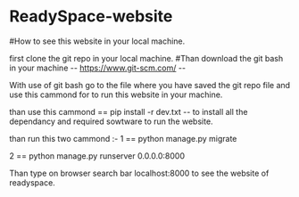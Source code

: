 # ReadySpace-website

#How to see this website in your local machine.

first clone the git repo in your local machine.
#Than download the git bash in your machine
-- https://www.git-scm.com/ --

With use of git bash go to the file where you have saved the git repo file and use this cammond for to run this website in your machine.

than use this cammond 
== pip install -r dev.txt -- to install all the dependancy and required sowtware to run the website.

than run this two cammond :-
1 == python manage.py migrate

2 ==  python manage.py runserver 0.0.0.0:8000

Than type on browser search bar localhost:8000 to see the website of readyspace.

